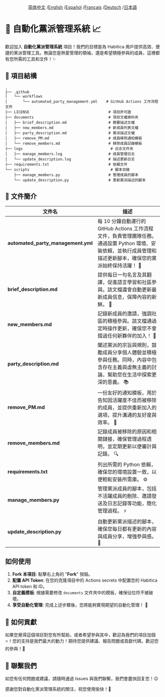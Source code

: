 <div align="center">

[简体中文](/README.md) /[English](/README/README_en.md) /[Español](/README/README_es.md) /[Français](/README/README_fr.md) /[Deutsch](/README/README_de.md) /[日本語](/README/README_ja.md)

</div>

# 🎉 自動化黨派管理系統 📈

歡迎加入 **自動化黨派管理系統** 項目！我們的目標是為 Habitica 用戶提供高效、便捷的黨派管理工具。無論您是熱愛管理的領袖，還是希望積極參與的成員，這裡都有您所需的工具和文件！✨

## 🚀 項目結構

```
.
├── .github
│   └── workflows
│       └── automated_party_management.yml    # GitHub Actions 工作流程文件
├── LICENSE                                    # 項目許可證
├── documents                                  # 項目文檔資料夾
│   ├── brief_description.md                   # 簡要描述文檔 
│   ├── new_members.md                         # 新成員列表文檔 
│   ├── party_description.md                   # 黨派描述文檔 
│   ├── remove_PM.md                           # 成員移除通知模板 
│   └── remove_members.md                      # 移除成員記錄模板 
├── logs                                        # 日志文件夾
│   ├── manage_members.log                     # 成員管理日志
│   └── update_description.log                 # 描述更新日志
├── requirements.txt                           # 依賴文件 
└── scripts                                     # 腳本目錄
    ├── manage_members.py                      # 管理成員的腳本 
    └── update_description.py                  # 更新黨派描述的腳本 
```

## 📄 文件簡介

| 文件名                                   | 描述                                                         |
|---------------------------------------|------------------------------------------------------------|
| **automated_party_management.yml**    | 每 10 分鐘自動運行的 GitHub Actions 工作流程文件，負責管理團隊任務。通過設置 Python 環境、安裝依賴，並執行成員管理和描述更新腳本，確保您的黨派始終保持活躍！ 🎯 |
| **brief_description.md**              | 提供每日一句名言及其翻譯，促進語言學習和社區參與。該文檔還會自動更新最新成員信息，保障內容的新鮮。 🌱 |
| **new_members.md**                    | 記錄新成員的邀請，強調社區的積極參與。該文檔通過定時操作更新，確保您不會錯過任何新夥伴的加入！ 👥 |
| **party_description.md**              | 闡述黨派的宗旨與規則，鼓勵成員分享個人體驗並積極參與任務。同時，內容中包含存在主義與虛無主義的討論，幫助您在生活中探索更深的意義。 📚 |
| **remove_PM.md**                      | 一份友好的通知模板，用於告知因活躍度不佳而被移除的成員，並提供重新加入的選項，提升溝通的友好度與效率。 🤝 |
| **remove_members.md**                 | 記錄成員被移除的原因和相關鏈接，確保管理過程透明，並定期更新以便審計與記錄。 🔍 |
| **requirements.txt**                  | 列出所需的 Python 依賴，確保您的環境設置一致，以便輕鬆安裝所需庫。 ⚙️ |
| **manage_members.py**                 | 管理黨派成員的腳本，包括不活躍成員的刪除、邀請發送及日志記錄等功能，簡化管理過程。 ⚡️ |
| **update_description.py**             | 自動更新黨派描述的腳本，確保您每日都有更新的內容與成員分享，增強參與感。 🌟 |

## 如何使用

1. **Fork 本項目**: 點擊右上角的 "**Fork**" 按鈕。
2. **配置 API Token**: 在您的克隆項目中的 Actions secrets 中配置您的 Habitica API token 和 ID。
3. **自定義模板**: 根據需要修改 `documents` 文件夾中的模板，確保佔位符不被破壞。
4. **享受自動化管理**: 完成上述步驟後，您將能夠實現期望的自動化管理！ 🚀

## 🌟 如何貢獻

如果您覺得這個項目對您有所幫助，或者希望參與其中，歡迎為我們的項目加個 ⭐️！您的支持是我們最大的動力！期待您提供建議、報告問題或貢獻代碼，歡迎您的參與！💪

## 📧 聯繫我們

如您有任何問題或建議，請隨時通過 Issues 與我們聯繫，我們會盡快回复您！😉

感謝您對自動化黨派管理系統的關注，祝您使用愉快！🎉